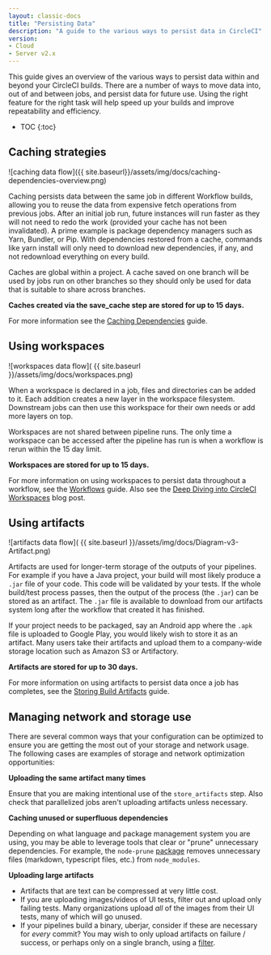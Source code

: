 ```yaml
---
layout: classic-docs
title: "Persisting Data"
description: "A guide to the various ways to persist data in CircleCI"
version:
- Cloud
- Server v2.x
---
```


This guide gives an overview of the various ways to persist data within and
beyond your CircleCI builds. There are a number of ways to move data into, out
of and between jobs, and persist data for future use. Using the right feature
for the right task will help speed up your builds and improve repeatability and
efficiency.

* TOC {:toc}

## Caching strategies

![caching data flow]({{ site.baseurl}}/assets/img/docs/caching-dependencies-overview.png)

Caching persists data between the same job in different Workflow builds,
allowing you to reuse the data from expensive fetch operations from previous
jobs. After an initial job run, future instances will run faster as they will
not need to redo the work (provided your cache has not been invalidated). A
prime example is package dependency managers such as Yarn, Bundler, or Pip. With
dependencies restored from a cache, commands like yarn install will only need to
download new dependencies, if any, and not redownload everything on every build.

Caches are global within a project. A cache saved on one branch will be used by
jobs run on other branches so they should only be used for data that is suitable
to share across branches.

**Caches created via the save_cache step are stored for up to 15 days.**

For more information see the [Caching Dependencies]({{site.baseurl}}/2.0/caching/) guide.

## Using workspaces

![workspaces data flow]( {{ site.baseurl }}/assets/img/docs/workspaces.png)

When a workspace is declared in a job, files and directories can be added to it.
Each addition creates a new layer in the workspace filesystem. Downstream jobs
can then use this workspace for their own needs or add more layers on top.

Workspaces are not shared between pipeline runs. The only time a workspace can
be accessed after the pipeline has run is when a workflow is rerun within the 15
day limit.

**Workspaces are stored for up to 15 days.**

For more information on using workspaces to persist data throughout a workflow,
see the
[Workflows]({{site.baseurl}}/2.0/workflows/#using-workspaces-to-share-data-among-jobs)
guide. Also see the [Deep Diving into CircleCI
Workspaces](https://circleci.com/blog/deep-diving-into-circleci-workspaces/)
blog post.

## Using artifacts

![artifacts data flow]( {{ site.baseurl
}}/assets/img/docs/Diagram-v3-Artifact.png)

Artifacts are used for longer-term storage of the outputs of your pipelines. For
example if you have a Java project, your build will most likely produce a `.jar`
file of your code. This code will be validated by your tests. If the whole
build/test process passes, then the output of the process (the `.jar`) can be
stored as an artifact. The `.jar` file is available to download from our
artifacts system long after the workflow that created it has finished.

If your project needs to be packaged, say an Android app where the `.apk` file
is uploaded to Google Play, you would likely wish to store it as an artifact.
Many users take their artifacts and upload them to a company-wide storage
location such as Amazon S3 or Artifactory.

**Artifacts are stored for up to 30 days.**

For more information on using artifacts to persist data once a job has
completes, see the [Storing Build Artifacts]({{site.baseurl}}/2.0/artifacts/)
guide.


## Managing network and storage use

There are several common ways that your configuration can be optimized to ensure
you are getting the most out of your storage and network usage. The following
cases are examples of storage and network optimization opportunities:

**Uploading the same artifact many times**

Ensure that you are making intentional use of the `store_artifacts` step. Also
check that parallelized jobs aren't uploading artifacts unless necessary.

**Caching unused or superfluous dependencies**

Depending on what language and package management system you are using, you may
be able to leverage tools that clear or "prune" unnecessary dependencies. For
example, the `node-prune` [package](https://github.com/tj/node-prune) removes
unnecessary files (markdown, typescript files, etc.) from `node_modules`.

**Uploading large artifacts**

- Artifacts that are text can be compressed at very little cost. 
- If you are uploading images/videos of UI tests, filter out and upload only
  failing tests. Many organizations upload _all_ of the images from their UI
  tests, many of which will go unused.
- If your pipelines build a binary, uberjar, consider if these are necessary for
  *every* commit? You may wish to only upload artifacts on failure / success, or
  perhaps only on a single branch, using a [filter]({{site.baseurl}}/2.0//configuration-reference/#filters).



